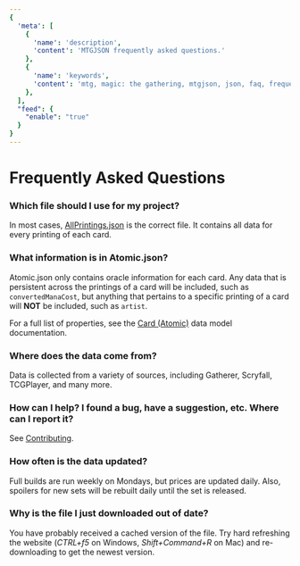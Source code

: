 ```yaml
---
{
  'meta': [
    {
      'name': 'description',
      'content': 'MTGJSON frequently asked questions.'
    },
    {
      'name': 'keywords',
      'content': 'mtg, magic: the gathering, mtgjson, json, faq, frequently asked questions',
    },
  ],
  "feed": {
    "enable": "true"
  }
}
---
```


# Frequently Asked Questions

### Which file should I use for my project?
In most cases, [AllPrintings.json](/api/v5/AllPrintings.json) is the correct file. It contains all data for every printing of each card.

### What information is in Atomic.json?
Atomic.json only contains oracle information for each card. Any data that is persistent across the printings of a card will be included, such as `convertedManaCost`, but anything that pertains to a specific printing of a card will **NOT** be included, such as `artist`.

For a full list of properties, see the [Card (Atomic)](/data-models/card-atomic/) data model documentation.

### Where does the data come from?
Data is collected from a variety of sources, including Gatherer, Scryfall, TCGPlayer, and many more.

### How can I help? I found a bug, have a suggestion, etc. Where can I report it?
See [Contributing](/#contributing).

### How often is the data updated?
Full builds are run weekly on Mondays, but prices are updated daily. Also, spoilers for new sets will be rebuilt daily until the set is released.

### Why is the file I just downloaded out of date?
You have probably received a cached version of the file. Try hard refreshing the website (*CTRL+f5* on Windows, *Shift+Command+R* on Mac) and re-downloading to get the newest version.
